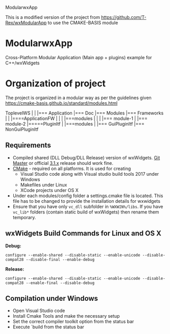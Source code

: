 ModularwxApp 

This is a modified version of the project from https://github.com/T-Rex/wxModularApp to use the CMAKE-BASIS module

ModularwxApp
============

Cross-Platform Modular Application (Main app + plugins) example for C++/wxWidgets

Organization of project
=======================

The project is organized in a modular way as per the guidelines given https://cmake-basis.github.io/standard/modules.html

ToplevelWS
|
|
|=== Application
|=== Doc
|=== Modules
|=== Frameworks
		|
		|
		|====ApplicationFW
		|		|
		|		|===modules
		|				|
		|				|=== module-1
		|				|=== module-2
		|=====PluginItf
				|
				|===modules
						|
						|=== GuiPluginItf
						|=== NonGuiPluginItf
						
Requirements
------------
* Compiled shared (DLL Debug/DLL Release) version of wxWidgets. [Git Master](https://github.com/wxWidgets/wxWidgets) or official [3.1.x](http://wxwidgets.org/downloads/) release should work fine.
* [CMake](http://www.cmake.org/) - required on all platforms. It is used for creating 
  * Visual Studio code along with Visual studio build tools 2017 under Windows
  * Makefiles under Linux
  * XCode projects under OS X
* Under each modules/config folder a settings.cmake file is located.  This file has to be changed to provide the installation details for wxwidgets
* Ensure that you have only `vc_dll` subfolder in `%WXWIN%/libs`. If you have `vc_lib*` folders (contain static build of wxWidgets) then rename them temporary.

wxWidgets Build Commands for Linux and OS X
-------------------------------------------
<strong>Debug:</strong>

`configure --enable-shared --disable-static --enable-unicode --disable-compat28 --disable-final --enable-debug`

<strong>Release:</strong>

`configure --enable-shared --disable-static --enable-unicode --disable-compat28 --enable-final --disable-debug`

Compilation under Windows
-------------------------
* Open Visual Studio code
* Install Cmake Tools and make the necessary setup
* Set the correct compiler toolkit option from the status bar
* Execute `build from the status bar




